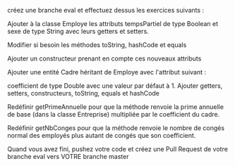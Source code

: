 créez une branche eval et effectuez dessus les exercices suivants :



Ajouter à la classe Employe les attributs tempsPartiel de type Boolean et sexe de type String avec leurs getters et setters.

Modifier si besoin les méthodes toString, hashCode et equals

Ajouter un constructeur prenant en compte ces nouveaux attributs

Ajouter une entité Cadre héritant de Employe avec l'attribut suivant :

coefficient de type Double avec une valeur par défaut à 1.
Ajouter getters, setters, constructeurs, toString, equals et hashCode

Redéfinir getPrimeAnnuelle pour que la méthode renvoie la prime annuelle de base (dans la classe Entreprise) multipliée par le coefficient du cadre.

Redéfinir getNbConges pour que la méthode renvoie le nombre de congés normal des employés plus autant de congés que son coefficient.



Quand vous avez fini, pushez votre code et créez une Pull Request de votre branche eval vers VOTRE branche master
